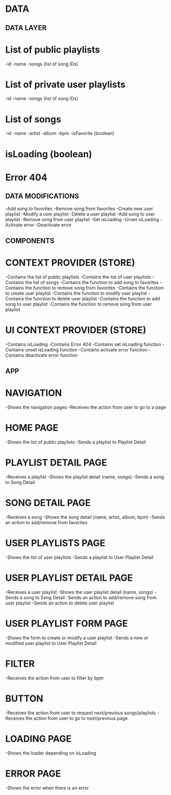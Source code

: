 # DATA

## DATA LAYER

# List of public playlists

-id
-name
-songs (list of song IDs)

# List of private user playlists

-id
-name
-songs (list of song IDs)

# List of songs

-id
-name
-artist
-album
-bpm
-isFavorite (boolean)

# isLoading (boolean)

# Error 404

## DATA MODIFICATIONS

-Add song to favorites
-Remove song from favorites
-Create new user playlist
-Modify a user playlist
-Delete a user playlist
-Add song to user playlist
-Remove song from user playlist
-Set isLoading
-Unset isLoading
-Activate error
-Deactivate error

## COMPONENTS

# CONTEXT PROVIDER (STORE)

-Contains the list of public playlists
-Contains the list of user playlists
-Contains the list of songs
-Contains the function to add song to favorites
-Contains the function to remove song from favorites
-Contains the function to create user playlist
-Contains the function to modify user playlist
-Contains the function to delete user playlist
-Contains the function to add song to user playlist
-Contains the function to remove song from user playlist

# UI CONTEXT PROVIDER (STORE)

-Contains isLoading
-Contains Error 404
-Contains set isLoading function
-Contains unset isLoading function
-Contains activate error function
-Contains deactivate error function

## APP

# NAVIGATION

-Shows the navigation pages
-Receives the action from user to go to a page

# HOME PAGE

-Shows the list of public playlists
-Sends a playlist to Playlist Detail

# PLAYLIST DETAIL PAGE

-Receives a playlist
-Shows the playlist detail (name, songs)
-Sends a song to Song Detail

# SONG DETAIL PAGE

-Receives a song
-Shows the song detail (name, artist, album, bpm)
-Sends an action to add/remove from favorites

# USER PLAYLISTS PAGE

-Shows the list of user playlists
-Sends a playlist to User Playlist Detail

# USER PLAYLIST DETAIL PAGE

-Receives a user playlist
-Shows the user playlist detail (name, songs)
-Sends a song to Song Detail
-Sends an action to add/remove song from user playlist
-Sends an action to delete user playlist

# USER PLAYLIST FORM PAGE

-Shows the form to create or modify a user playlist
-Sends a new or modified user playlist to User Playlist Detail

# FILTER

-Receives the action from user to filter by bpm

# BUTTON

-Receives the action from user to request next/previous songs/playlists
-Receives the action from user to go to next/previous page

# LOADING PAGE

-Shows the loader depending on isLoading

# ERROR PAGE

-Shows the error when there is an error
